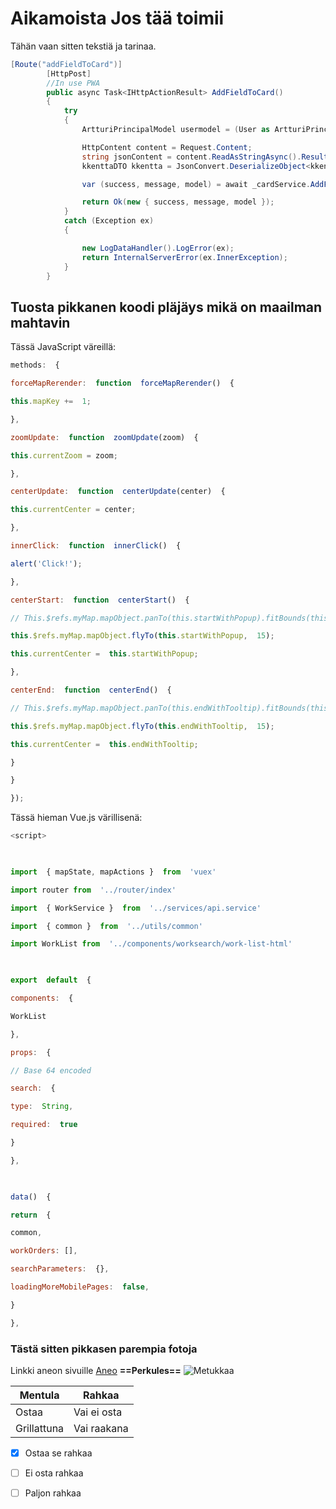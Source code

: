 ﻿# Aikamoista Jos tää toimii

Tähän vaan sitten tekstiä ja tarinaa.

```c#
[Route("addFieldToCard")]
        [HttpPost]
        //In use PWA
        public async Task<IHttpActionResult> AddFieldToCard()
        {
            try
            {
                ArtturiPrincipalModel usermodel = (User as ArtturiPrincipal).ArtturiPrincipalModel;

                HttpContent content = Request.Content;
                string jsonContent = content.ReadAsStringAsync().Result;
                kkenttaDTO kkentta = JsonConvert.DeserializeObject<kkenttaDTO>(jsonContent);

                var (success, message, model) = await _cardService.AddFieldToCard(kkentta, usermodel.Username, usermodel.DefaultPlace);

                return Ok(new { success, message, model });
            }
            catch (Exception ex)
            {

                new LogDataHandler().LogError(ex);
                return InternalServerError(ex.InnerException);
            }
        }

```

## Tuosta pikkanen koodi pläjäys mikä on maailman mahtavin
Tässä JavaScript väreillä:
```js
methods:  {

forceMapRerender:  function  forceMapRerender()  {

this.mapKey +=  1;

},

zoomUpdate:  function  zoomUpdate(zoom)  {

this.currentZoom = zoom;

},

centerUpdate:  function  centerUpdate(center)  {

this.currentCenter = center;

},

innerClick:  function  innerClick()  {

alert('Click!');

},

centerStart:  function  centerStart()  {

// This.$refs.myMap.mapObject.panTo(this.startWithPopup).fitBounds(this.startWithPopup.toBounds(1000));

this.$refs.myMap.mapObject.flyTo(this.startWithPopup,  15);

this.currentCenter =  this.startWithPopup;

},

centerEnd:  function  centerEnd()  {

// This.$refs.myMap.mapObject.panTo(this.endWithTooltip).fitBounds(this.endWithTooltip.toBounds(1000));

this.$refs.myMap.mapObject.flyTo(this.endWithTooltip,  15);

this.currentCenter =  this.endWithTooltip;

}

}

});
```
Tässä hieman Vue.js värillisenä:

```js
<script>

  

import  { mapState, mapActions }  from  'vuex'

import router from  '../router/index'

import  { WorkService }  from  '../services/api.service'

import  { common }  from  '../utils/common'

import WorkList from  '../components/worksearch/work-list-html'

  

export  default  {

components:  {

WorkList

},

props:  {

// Base 64 encoded

search:  {

type:  String,

required:  true

}

},

  

data()  {

return  {

common,

workOrders: [],

searchParameters:  {},

loadingMoreMobilePages:  false,

}

},
```



### Tästä sitten pikkasen parempia fotoja

Linkki aneon sivuille [Aneo](www.aneo.fi) 
**==Perkules==**
![Metukkaa](https://is.mediadelivery.fi/img/658/4cc35d6c46bd422bb1408457f62c9b48.jpg.webp)

Mentula | Rahkaa
---------- | -------
Ostaa | Vai ei osta
Grillattuna | Vai raakana

- [x] Ostaa se rahkaa
- [ ] Ei osta rahkaa
- [ ] Paljon rahkaa

